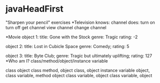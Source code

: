 # javaHeadFirst

"Sharpen your pencil" exercises
*Television
  knows:
    channel
  does:
    turn on
    turn off
    get channel
    view channel
    change channel

*Movie
  object 1:
    title: Gone with the Stock
    genre: Tragic
    rating: -2

  object 2:
    title: Lost in Cubicle Space
    genre: Comedy;
    rating: 5

  object 3:
    title: Byte Club;
    genre: Tragic but ultimately uplifting;
    rating: 127
*Who am I?
class/method/object/instance variable

class
object
class
method, object
class, object
instance variable
object, class
variable, method
object
class
variable, object
class
variable, object
